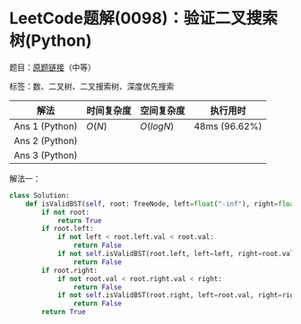 # LeetCode题解(0098)：验证二叉搜索树(Python)

题目：[原题链接](https://leetcode-cn.com/problems/validate-binary-search-tree/)（中等）

标签：数、二叉树、二叉搜索树、深度优先搜索

| 解法           | 时间复杂度 | 空间复杂度 | 执行用时      |
| -------------- | ---------- | ---------- | ------------- |
| Ans 1 (Python) | $O(N)$     | $O(logN)$  | 48ms (96.62%) |
| Ans 2 (Python) |            |            |               |
| Ans 3 (Python) |            |            |               |

解法一：

```python
class Solution:
    def isValidBST(self, root: TreeNode, left=float("-inf"), right=float("inf")) -> bool:
        if not root:
            return True
        if root.left:
            if not left < root.left.val < root.val:
                return False
            if not self.isValidBST(root.left, left=left, right=root.val):
                return False
        if root.right:
            if not root.val < root.right.val < right:
                return False
            if not self.isValidBST(root.right, left=root.val, right=right):
                return False
        return True
```

